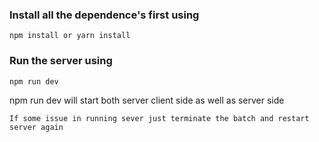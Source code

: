 ### Install all the dependence's first using
```
npm install or yarn install
```

### Run the server using
```
npm run dev
```
npm run dev will start both server client side as well as server side

```
If some issue in running sever just terminate the batch and restart server again
```